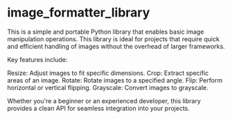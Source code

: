 # image_formatter_library
This is a simple and portable Python library that enables basic image manipulation operations. This library is ideal for projects that require quick and efficient handling of images without the overhead of larger frameworks.

Key features include:

Resize: Adjust images to fit specific dimensions.
Crop: Extract specific areas of an image.
Rotate: Rotate images to a specified angle.
Flip: Perform horizontal or vertical flipping.
Grayscale: Convert images to grayscale.

Whether you're a beginner or an experienced developer, this library provides a clean API for seamless integration into your projects.
